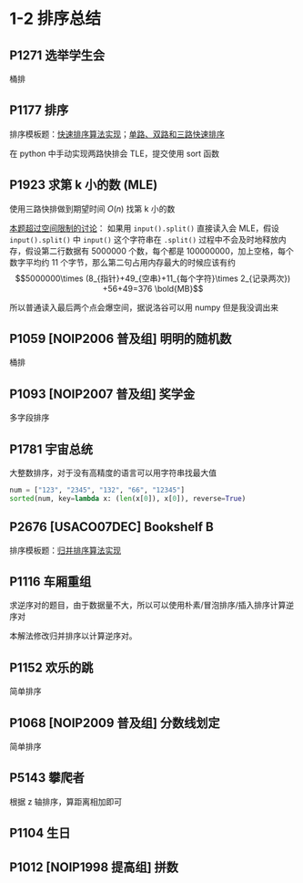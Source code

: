 # 1-2 排序总结

## P1271 选举学生会

桶排

## P1177 排序

排序模板题：[快速排序算法实现](https://oi-wiki.org/basic/quick-sort/)；[单路、双路和三路快速排序](https://blog.csdn.net/weixin_45666566/article/details/108646880)

在 python 中手动实现两路快排会 TLE，提交使用 sort 函数

## P1923 求第 k 小的数 (MLE)

使用三路快排做到期望时间 $O(n)$ 找第 k 小的数

[本题超过空间限制的讨论](https://www.luogu.com.cn/discuss/672452)：
如果用 `input().split()` 直接读入会 MLE，假设 `input().split()` 中 `input()` 这个字符串在 `.split()` 过程中不会及时地释放内存，假设第二行数据有 5000000 个数，每个都是 100000000，加上空格，每个数字平均约 11 个字节，那么第二句占用内存最大的时候应该有约
$$5000000\times (8_{指针}+49_{空串}+11_{每个字符}\times 2_{记录两次}) +56+49=376 \bold{MB}$$

所以普通读入最后两个点会爆空间，据说洛谷可以用 numpy 但是我没调出来


## P1059 \[NOIP2006 普及组\] 明明的随机数

桶排

## P1093 \[NOIP2007 普及组\] 奖学金

多字段排序

## P1781 宇宙总统

大整数排序，对于没有高精度的语言可以用字符串找最大值

```python
num = ["123", "2345", "132", "66", "12345"]
sorted(num, key=lambda x: (len(x[0]), x[0]), reverse=True)
```

## P2676 \[USACO07DEC\] Bookshelf B

排序模板题：[归并排序算法实现](https://oi-wiki.org/basic/merge-sort/)

## P1116 车厢重组

求逆序对的题目，由于数据量不大，所以可以使用朴素/冒泡排序/插入排序计算逆序对

本解法修改归并排序以计算逆序对。


## P1152 欢乐的跳

简单排序

## P1068 \[NOIP2009 普及组\] 分数线划定

简单排序

## P5143 攀爬者

根据 z 轴排序，算距离相加即可

## P1104 生日


## P1012 \[NOIP1998 提高组\] 拼数

